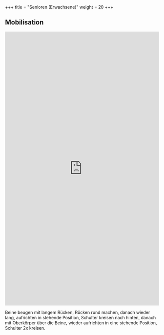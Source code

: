 +++
title = "Senioren (Erwachsene)"
weight = 20
+++

## Mobilisation

<div style="padding:177.82% 0 0 0;position:relative;"><iframe src="https://player.vimeo.com/video/1022816156?h=43e76c3378&amp;badge=0&amp;autopause=0&amp;player_id=0&amp;app_id=58479" frameborder="0" allow="autoplay; fullscreen; picture-in-picture; clipboard-write" style="position:absolute;top:0;left:0;width:100%;height:100%;" title="11-2"></iframe></div><script src="https://player.vimeo.com/api/player.js"></script>

Beine beugen mit langem Rücken, Rücken rund machen, danach wieder lang, aufrichten in stehende Position, Schulter kreisen nach hinten, danach mit Oberkörper über die Beine, wieder aufrichten in eine stehende Position, Schulter 2x kreisen.

